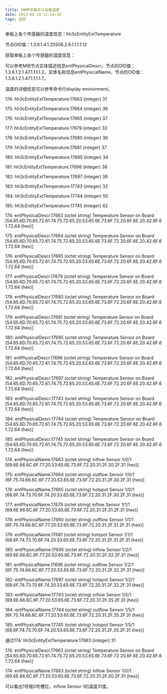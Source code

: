 ```yaml
---
title: SNMP采集华三设备温度
date: 2013-08-19 12:24:10
tags: 监控
---
```


单板上各个传感器的温度信息：hh3cEntityExtTemperature

节点OID值：1.3.6.1.4.1.25506.2.6.1.1.1.1.12

获取单板上各个传感器的温度信息：

可以参考MIB节点实体描述信息entPhysicalDescr，节点的OID值：1.3.6.1.2.1.47.1.1.1.1.2，实体名称信息entPhysicalName，节点的OID值：1.3.6.1.2.1.47.1.1.1.1.7。

温度的详细信息可以参考命令行display environment。

174: hh3cEntityExtTemperature.17663 (integer) 31

175: hh3cEntityExtTemperature.17664 (integer) 36

176: hh3cEntityExtTemperature.17665 (integer) 37

177: hh3cEntityExtTemperature.17679 (integer) 32

178: hh3cEntityExtTemperature.17680 (integer) 36

179: hh3cEntityExtTemperature.17681 (integer) 37

180: hh3cEntityExtTemperature.17695 (integer) 34

181: hh3cEntityExtTemperature.17696 (integer) 38

182: hh3cEntityExtTemperature.17697 (integer) 36

183: hh3cEntityExtTemperature.17743 (integer) 32

184: hh3cEntityExtTemperature.17744 (integer) 50

185: hh3cEntityExtTemperature.17745 (integer) 42



174: entPhysicalDescr.17663 (octet string) Temperature Sensor on Board [54.65.6D.70.65.72.61.74.75.72.65.20.53.65.6E.73.6F.72.20.6F.6E.20.42.6F.61.72.64 (hex)]

175: entPhysicalDescr.17664 (octet string) Temperature Sensor on Board [54.65.6D.70.65.72.61.74.75.72.65.20.53.65.6E.73.6F.72.20.6F.6E.20.42.6F.61.72.64 (hex)]

176: entPhysicalDescr.17665 (octet string) Temperature Sensor on Board [54.65.6D.70.65.72.61.74.75.72.65.20.53.65.6E.73.6F.72.20.6F.6E.20.42.6F.61.72.64 (hex)]

177: entPhysicalDescr.17679 (octet string) Temperature Sensor on Board [54.65.6D.70.65.72.61.74.75.72.65.20.53.65.6E.73.6F.72.20.6F.6E.20.42.6F.61.72.64 (hex)]

178: entPhysicalDescr.17680 (octet string) Temperature Sensor on Board [54.65.6D.70.65.72.61.74.75.72.65.20.53.65.6E.73.6F.72.20.6F.6E.20.42.6F.61.72.64 (hex)]

179: entPhysicalDescr.17681 (octet string) Temperature Sensor on Board [54.65.6D.70.65.72.61.74.75.72.65.20.53.65.6E.73.6F.72.20.6F.6E.20.42.6F.61.72.64 (hex)]

180: entPhysicalDescr.17695 (octet string) Temperature Sensor on Board [54.65.6D.70.65.72.61.74.75.72.65.20.53.65.6E.73.6F.72.20.6F.6E.20.42.6F.61.72.64 (hex)]

181: entPhysicalDescr.17696 (octet string) Temperature Sensor on Board [54.65.6D.70.65.72.61.74.75.72.65.20.53.65.6E.73.6F.72.20.6F.6E.20.42.6F.61.72.64 (hex)]

182: entPhysicalDescr.17697 (octet string) Temperature Sensor on Board [54.65.6D.70.65.72.61.74.75.72.65.20.53.65.6E.73.6F.72.20.6F.6E.20.42.6F.61.72.64 (hex)]

183: entPhysicalDescr.17743 (octet string) Temperature Sensor on Board [54.65.6D.70.65.72.61.74.75.72.65.20.53.65.6E.73.6F.72.20.6F.6E.20.42.6F.61.72.64 (hex)]

184: entPhysicalDescr.17744 (octet string) Temperature Sensor on Board [54.65.6D.70.65.72.61.74.75.72.65.20.53.65.6E.73.6F.72.20.6F.6E.20.42.6F.61.72.64 (hex)]

185: entPhysicalDescr.17745 (octet string) Temperature Sensor on Board [54.65.6D.70.65.72.61.74.75.72.65.20.53.65.6E.73.6F.72.20.6F.6E.20.42.6F.61.72.64 (hex)]



174: entPhysicalName.17663 (octet string) inflow Sensor 1/0/1 [69.6E.66.6C.6F.77.20.53.65.6E.73.6F.72.20.31.2F.30.2F.31 (hex)]

175: entPhysicalName.17664 (octet string) outflow Sensor 1/0/1 [6F.75.74.66.6C.6F.77.20.53.65.6E.73.6F.72.20.31.2F.30.2F.31 (hex)]

176: entPhysicalName.17665 (octet string) hotspot Sensor 1/0/1 [68.6F.74.73.70.6F.74.20.53.65.6E.73.6F.72.20.31.2F.30.2F.31 (hex)]

177: entPhysicalName.17679 (octet string) inflow Sensor 1/1/1 [69.6E.66.6C.6F.77.20.53.65.6E.73.6F.72.20.31.2F.31.2F.31 (hex)]

178: entPhysicalName.17680 (octet string) outflow Sensor 1/1/1 [6F.75.74.66.6C.6F.77.20.53.65.6E.73.6F.72.20.31.2F.31.2F.31 (hex)]

179: entPhysicalName.17681 (octet string) hotspot Sensor 1/1/1 [68.6F.74.73.70.6F.74.20.53.65.6E.73.6F.72.20.31.2F.31.2F.31 (hex)]

180: entPhysicalName.17695 (octet string) inflow Sensor 1/2/1 [69.6E.66.6C.6F.77.20.53.65.6E.73.6F.72.20.31.2F.32.2F.31 (hex)]

181: entPhysicalName.17696 (octet string) outflow Sensor 1/2/1 [6F.75.74.66.6C.6F.77.20.53.65.6E.73.6F.72.20.31.2F.32.2F.31 (hex)]

182: entPhysicalName.17697 (octet string) hotspot Sensor 1/2/1 [68.6F.74.73.70.6F.74.20.53.65.6E.73.6F.72.20.31.2F.32.2F.31 (hex)]

183: entPhysicalName.17743 (octet string) inflow Sensor 1/5/1 [69.6E.66.6C.6F.77.20.53.65.6E.73.6F.72.20.31.2F.35.2F.31 (hex)]

184: entPhysicalName.17744 (octet string) outflow Sensor 1/5/1 [6F.75.74.66.6C.6F.77.20.53.65.6E.73.6F.72.20.31.2F.35.2F.31 (hex)]

185: entPhysicalName.17745 (octet string) hotspot Sensor 1/5/1 [68.6F.74.73.70.6F.74.20.53.65.6E.73.6F.72.20.31.2F.35.2F.31 (hex)]



通过174: hh3cEntityExtTemperature.17663 (integer) 31

174: entPhysicalDescr.17663 (octet string) Temperature Sensor on Board [54.65.6D.70.65.72.61.74.75.72.65.20.53.65.6E.73.6F.72.20.6F.6E.20.42.6F.61.72.64 (hex)]

174: entPhysicalName.17663 (octet string) inflow Sensor 1/0/1 [69.6E.66.6C.6F.77.20.53.65.6E.73.6F.72.20.31.2F.30.2F.31 (hex)]

可以看出1号框0号槽位，inflow Sensor 1的温度31度。